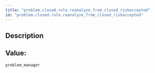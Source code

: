 ```yaml
---
title: "problem.closed.role.reanalyze_from_closed_riskaccepted"
id: "problem.closed.role.reanalyze_from_closed_riskaccepted"
---
```

## Description



## Value: 
```
problem_manager
```